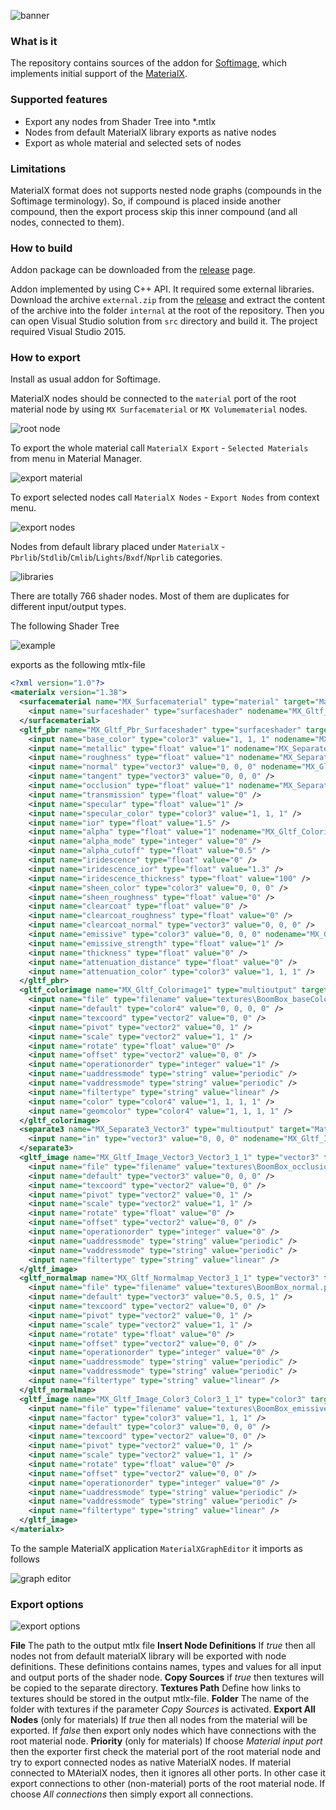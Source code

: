 ![banner](./images/label_01.png)

### What is it

The repository contains sources of the addon for [Softimage](https://en.wikipedia.org/wiki/Autodesk_Softimage), which implements initial support of the [MaterialX](https://materialx.org/).

### Supported features
* Export any nodes from Shader Tree into *.mtlx
* Nodes from default MaterialX library exports as native nodes
* Export as whole material and selected sets of nodes

### Limitations

MaterialX format does not supports nested node graphs (compounds in the Softimage terminology). So, if compound is placed inside another compound, then the export process skip this inner compound (and all nodes, connected to them).

### How to build

Addon package can be downloaded from the [release](https://github.com/Tugcga/MaterialXSI/releases) page.

Addon implemented by using C++ API. It required some external libraries. Download the archive ```external.zip``` from the [release](https://github.com/Tugcga/MaterialXSI/releases/tag/externals.0x) and extract the content of the archive into the folder ```internal``` at the root of the repository. Then you can open Visual Studio solution from ```src``` directory and build it. The project required Visual Studio 2015.

### How to export

Install as usual addon for Softimage.

MaterialX nodes should be connected to the ```material``` port of the root material node by using ```MX Surfacematerial``` or ```MX Volumematerial``` nodes.

![root node](./images/img_01.png)

To export the whole material call ```MaterialX Export``` - ```Selected Materials``` from menu in Material Manager.

![export material](./images/img_04.png)

To export selected nodes call ```MaterialX Nodes``` - ```Export Nodes``` from context menu. 

![export nodes](./images/img_05.png)

Nodes from default library placed under ```MaterialX``` - ```Pbrlib```/```Stdlib```/```Cmlib```/```Lights```/```Bxdf```/```Nprlib``` categories.

![libraries](./images/img_02.png)

There are totally 766 shader nodes. Most of them are duplicates for different input/output types.

The following Shader Tree

![example](./images/img_03.png)

exports as the following mtlx-file

```xml
<?xml version="1.0"?>
<materialx version="1.38">
  <surfacematerial name="MX_Surfacematerial" type="material" target="MaterialX">
    <input name="surfaceshader" type="surfaceshader" nodename="MX_Gltf_Pbr_Surfaceshader" />
  </surfacematerial>
  <gltf_pbr name="MX_Gltf_Pbr_Surfaceshader" type="surfaceshader" target="MaterialX">
    <input name="base_color" type="color3" value="1, 1, 1" nodename="MX_Gltf_Colorimage1" output="outcolor" />
    <input name="metallic" type="float" value="1" nodename="MX_Separate3_Vector3" output="outz" />
    <input name="roughness" type="float" value="1" nodename="MX_Separate3_Vector3" output="outy" />
    <input name="normal" type="vector3" value="0, 0, 0" nodename="MX_Gltf_Normalmap_Vector3_1_1" />
    <input name="tangent" type="vector3" value="0, 0, 0" />
    <input name="occlusion" type="float" value="1" nodename="MX_Separate3_Vector3" output="outx" />
    <input name="transmission" type="float" value="0" />
    <input name="specular" type="float" value="1" />
    <input name="specular_color" type="color3" value="1, 1, 1" />
    <input name="ior" type="float" value="1.5" />
    <input name="alpha" type="float" value="1" nodename="MX_Gltf_Colorimage1" output="outa" />
    <input name="alpha_mode" type="integer" value="0" />
    <input name="alpha_cutoff" type="float" value="0.5" />
    <input name="iridescence" type="float" value="0" />
    <input name="iridescence_ior" type="float" value="1.3" />
    <input name="iridescence_thickness" type="float" value="100" />
    <input name="sheen_color" type="color3" value="0, 0, 0" />
    <input name="sheen_roughness" type="float" value="0" />
    <input name="clearcoat" type="float" value="0" />
    <input name="clearcoat_roughness" type="float" value="0" />
    <input name="clearcoat_normal" type="vector3" value="0, 0, 0" />
    <input name="emissive" type="color3" value="0, 0, 0" nodename="MX_Gltf_Image_Color3_Color3_1_1" />
    <input name="emissive_strength" type="float" value="1" />
    <input name="thickness" type="float" value="0" />
    <input name="attenuation_distance" type="float" value="0" />
    <input name="attenuation_color" type="color3" value="1, 1, 1" />
  </gltf_pbr>
  <gltf_colorimage name="MX_Gltf_Colorimage1" type="multioutput" target="MaterialX">
    <input name="file" type="filename" value="textures\BoomBox_baseColor.png" colorspace="srgb_texture" />
    <input name="default" type="color4" value="0, 0, 0, 0" />
    <input name="texcoord" type="vector2" value="0, 0" />
    <input name="pivot" type="vector2" value="0, 1" />
    <input name="scale" type="vector2" value="1, 1" />
    <input name="rotate" type="float" value="0" />
    <input name="offset" type="vector2" value="0, 0" />
    <input name="operationorder" type="integer" value="1" />
    <input name="uaddressmode" type="string" value="periodic" />
    <input name="vaddressmode" type="string" value="periodic" />
    <input name="filtertype" type="string" value="linear" />
    <input name="color" type="color4" value="1, 1, 1, 1" />
    <input name="geomcolor" type="color4" value="1, 1, 1, 1" />
  </gltf_colorimage>
  <separate3 name="MX_Separate3_Vector3" type="multioutput" target="MaterialX">
    <input name="in" type="vector3" value="0, 0, 0" nodename="MX_Gltf_Image_Vector3_Vector3_1_1" />
  </separate3>
  <gltf_image name="MX_Gltf_Image_Vector3_Vector3_1_1" type="vector3" target="MaterialX">
    <input name="file" type="filename" value="textures\BoomBox_occlusionRoughnessMetallic.png" colorspace="lin_rec709" />
    <input name="default" type="vector3" value="0, 0, 0" />
    <input name="texcoord" type="vector2" value="0, 0" />
    <input name="pivot" type="vector2" value="0, 1" />
    <input name="scale" type="vector2" value="1, 1" />
    <input name="rotate" type="float" value="0" />
    <input name="offset" type="vector2" value="0, 0" />
    <input name="operationorder" type="integer" value="0" />
    <input name="uaddressmode" type="string" value="periodic" />
    <input name="vaddressmode" type="string" value="periodic" />
    <input name="filtertype" type="string" value="linear" />
  </gltf_image>
  <gltf_normalmap name="MX_Gltf_Normalmap_Vector3_1_1" type="vector3" target="MaterialX">
    <input name="file" type="filename" value="textures\BoomBox_normal.png" colorspace="lin_rec709" />
    <input name="default" type="vector3" value="0.5, 0.5, 1" />
    <input name="texcoord" type="vector2" value="0, 0" />
    <input name="pivot" type="vector2" value="0, 1" />
    <input name="scale" type="vector2" value="1, 1" />
    <input name="rotate" type="float" value="0" />
    <input name="offset" type="vector2" value="0, 0" />
    <input name="operationorder" type="integer" value="0" />
    <input name="uaddressmode" type="string" value="periodic" />
    <input name="vaddressmode" type="string" value="periodic" />
    <input name="filtertype" type="string" value="linear" />
  </gltf_normalmap>
  <gltf_image name="MX_Gltf_Image_Color3_Color3_1_1" type="color3" target="MaterialX">
    <input name="file" type="filename" value="textures\BoomBox_emissive.png" colorspace="lin_rec709" />
    <input name="factor" type="color3" value="1, 1, 1" />
    <input name="default" type="color3" value="0, 0, 0" />
    <input name="texcoord" type="vector2" value="0, 0" />
    <input name="pivot" type="vector2" value="0, 1" />
    <input name="scale" type="vector2" value="1, 1" />
    <input name="rotate" type="float" value="0" />
    <input name="offset" type="vector2" value="0, 0" />
    <input name="operationorder" type="integer" value="0" />
    <input name="uaddressmode" type="string" value="periodic" />
    <input name="vaddressmode" type="string" value="periodic" />
    <input name="filtertype" type="string" value="linear" />
  </gltf_image>
</materialx>
```

To the sample MaterialX application ```MaterialXGraphEditor``` it imports as follows

![graph editor](./images/img_06.png)

### Export options

![export options](./images/img_07.png)

**File** The path to the output mtlx file
**Insert Node Definitions** If *true* then all nodes not from default materialX library will be exported with node definitions. These definitions contains names, types and values for all input and output ports of the shader node.
**Copy Sources** if *true* then textures will be copied to the separate directory.
**Textures Path** Define how links to textures should be stored in the output mtlx-file.
**Folder** The name of the folder with textures if the parameter *Copy Sources* is activated.
**Export All Nodes** (only for materials) If *true* then all nodes from the material will be exported. If *false* then export only nodes which have connections with the root material node.
**Priority** (only for materials) If choose *Material input port* then the exporter first check the material port of the root material node and try to export connected nodes as native MaterialX nodes. If material connected to MAterialX nodes, then it ignores all other ports. In other case it export connections to other (non-material) ports of the root material node. If choose *All connections* then simply export all connections.